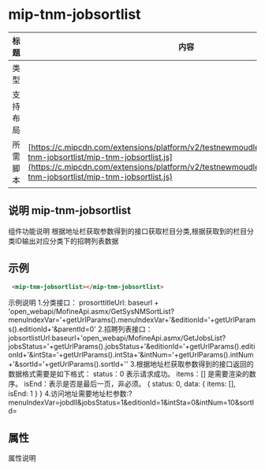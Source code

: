 # mip-tnm-jobsortlist

标题|内容
----|----
类型|
支持布局|
所需脚本| [https://c.mipcdn.com/extensions/platform/v2/testnewmoudle7.no2.35nic.com/mip-tnm-jobsortlist/mip-tnm-jobsortlist.js](https://c.mipcdn.com/extensions/platform/v2/testnewmoudle7.no2.35nic.com/mip-tnm-jobsortlist/mip-tnm-jobsortlist.js)

## 说明 mip-tnm-jobsortlist

组件功能说明 根据地址栏获取参数得到的接口获取栏目分类,根据获取到的栏目分类ID输出对应分类下的招聘列表数据

## 示例
```html
 <mip-tnm-jobsortlist></mip-tnm-jobsortlist>
````
示例说明
1.分类接口：
 prosorttitleUrl: baseurl + 'open_webapi/MofineApi.asmx/GetSysNMSortList?menuIndexVar='+getUrlParams().menuIndexVar+'&editionId='+getUrlParams().editionId+'&parentId=0'
2.招聘列表接口：
jobsortlistUrl:baseurl+'open_webapi/MofineApi.asmx/GetJobsList?jobsStatus='+getUrlParams().jobsStatus+'&editionId='+getUrlParams().editionId+'&intSta='+getUrlParams().intSta+'&intNum='+getUrlParams().intNum+'&sortId='+getUrlParams().sortId+''
3.根据地址栏获取参数得到的接口返回的数据格式需要是如下格式：
       status：0 表示请求成功。
       items：[] 是需要渲染的数序。
       isEnd：表示是否是最后一页，非必须。
       {
            status: 0,
            data: {
                items: [],
                isEnd: 1
            }
       }
4.访问地址需要地址栏参数:?menuIndexVar=jobdll&jobsStatus=1&editionId=1&intSta=0&intNum=10&sortId=

## 属性

属性说明

